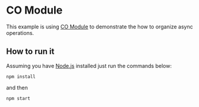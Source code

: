 # CO Module

This example is using [CO Module](https://github.com/tj/co) to demonstrate the how to organize async operations.

## How to run it

Assuming you have [Node.js](https://nodejs.org/en/) installed just run the commands below:

```
npm install
```

and then

```
npm start
```
